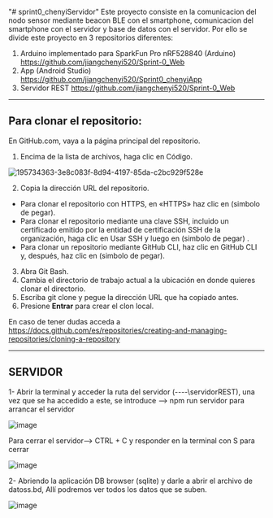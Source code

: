 "# sprint0_chenyiServidor" 
Este proyecto consiste en la comunicacion del nodo sensor mediante beacon BLE con el smartphone, comunicacion del smartphone con el servidor y base de datos con el servidor. Por ello se divide este proyecto en 3 repositorios diferentes: 
1. Arduino implementado para SparkFun Pro nRF528840 (Arduino) https://github.com/jiangchenyi520/Sprint-0_Web 
2. App (Android Studio) https://github.com/jiangchenyi520/Sprint0_chenyiApp
3. Servidor REST https://github.com/jiangchenyi520/Sprint-0_Web  

--------------------------------------------------------------------------------------------------------------------------------------------
Para clonar el repositorio: 
--------------------------------------------------------------------------------------------------------------------------------------------

En GitHub.com, vaya a la página principal del repositorio. 
1. Encima de la lista de archivos, haga clic en Código.

![195734363-3e8c083f-8d94-4197-85da-c2bc929f528e](https://user-images.githubusercontent.com/73239280/195735557-8d59c5c9-591a-4221-9b66-f377675b20b2.png)

2. Copia la dirección URL del repositorio. 
- Para clonar el repositorio con HTTPS, en «HTTPS» haz clic en (simbolo de pegar).
- Para clonar el repositorio mediante una clave SSH, incluido un certificado emitido por la entidad de certificación SSH de la organización, haga clic en Usar SSH y  luego en  (simbolo de pegar) .
- Para clonar un repositorio mediante GitHub CLI, haz clic en GitHub CLI y, después, haz clic en  (simbolo de pegar).

3. Abra Git Bash. 
4. Cambia el directorio de trabajo actual a la ubicación en donde quieres clonar el directorio. 
5. Escriba git clone y pegue la dirección URL que ha copiado antes.
6. Presione **Entrar** para crear el clon local.

En caso de tener dudas acceda a https://docs.github.com/es/repositories/creating-and-managing-repositories/cloning-a-repository

--------------------------------------------------------------------------------------------------------------------------------------------
  SERVIDOR
--------------------------------------------------------------------------------------------------------------------------------------------

1- Abrir la terminal y acceder la ruta del servidor (\----\servidorREST), una vez que se ha accedido a este, se introduce --> npm run servidor para arrancar el servidor

![image](https://user-images.githubusercontent.com/73239280/195817293-25c1856f-bfc6-49cd-b720-0aaaa6264002.png)

Para cerrar el servidor--> CTRL + C y responder en la terminal con S para cerrar

![image](https://user-images.githubusercontent.com/73239280/195817679-2f52a086-56af-49cd-bf15-b85eb1874636.png)


2- Abriendo la aplicación DB browser (sqlite) y darle a abrir el archivo de datoss.bd, Allí podremos ver todos los datos que se suben. 

![image](https://user-images.githubusercontent.com/73239280/195818964-27c3e757-1e07-4fb3-8e15-6dd0ea556308.png)
